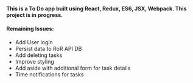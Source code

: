 #### This is a To Do app built using React, Redux, ES6, JSX, Webpack. This project is in progress. 

#### Remaining Issues:
*  Add User login
*  Persist data to RoR API DB
*  Add deleting tasks
*  Improve styling
*  Add aside with additional form for task details
*  Time notifications for tasks


